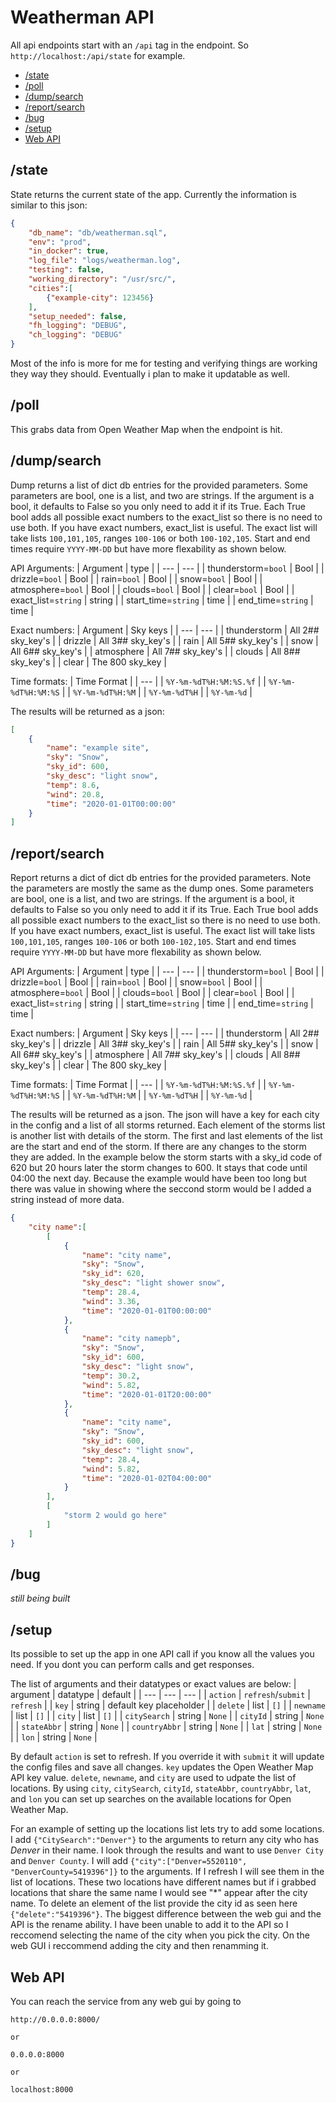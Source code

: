 # Weatherman API

All api endpoints start with an `/api` tag in the endpoint. 
So `http://localhost:/api/state` for example. 

- [/state](#state)
- [/poll](#poll)
- [/dump/search](#dump/search)
- [/report/search](#report/search)
- [/bug](#bug)
- [/setup](#setup)
- [Web API](#web-api)


## /state
State returns the current state of the app. 
Currently the information is similar to this json:
```json
{
    "db_name": "db/weatherman.sql",
    "env": "prod",
    "in_docker": true,
    "log_file": "logs/weatherman.log",
    "testing": false,
    "working_directory": "/usr/src/",
    "cities":[
        {"example-city": 123456}
    ],
    "setup_needed": false,
    "fh_logging": "DEBUG",
    "ch_logging": "DEBUG"
}
```
Most of the info is more for me for testing and verifying things are working they way they should. 
Eventually i plan to make it updatable as well. 

## /poll
This grabs data from Open Weather Map when the endpoint is hit. 

## /dump/search
Dump returns a list of dict db entries for the provided parameters. 
Some parameters are bool, one is a list, and two are strings. 
If the argument is a bool, it defaults to False so you only need to add it if its True. 
Each True bool adds all possible exact numbers to the exact_list so there is no need to use both. 
If you have exact numbers, exact_list is useful. 
The exact list will take lists `100,101,105`, ranges `100-106` or both `100-102,105`. 
Start and end times require `YYYY-MM-DD` but have more flexability as shown below. 

API Arguments:
| Argument              | type  |
| ---                   | ---   |
| thunderstorm=`bool`   | Bool  |
| drizzle=`bool`        | Bool  |
| rain=`bool`           | Bool  |
| snow=`bool`           | Bool  |
| atmosphere=`bool`     | Bool  |
| clouds=`bool`         | Bool  |
| clear=`bool`          | Bool  |
| exact_list=`string`   | string  |
| start_time=`string`   | time  |
| end_time=`string`     | time  |

Exact numbers:
| Argument      | Sky keys |
| ---           | --- |
| thunderstorm  | All 2## sky_key's |
| drizzle       | All 3## sky_key's |
| rain          | All 5## sky_key's |
| snow          | All 6## sky_key's |
| atmosphere    | All 7## sky_key's |
| clouds        | All 8## sky_key's |
| clear         | The 800 sky_key   |

Time formats:
| Time Format               |
| ---                       |
| `%Y-%m-%dT%H:%M:%S.%f`    |
| `%Y-%m-%dT%H:%M:%S`       |
| `%Y-%m-%dT%H:%M`          |
| `%Y-%m-%dT%H`             |
| `%Y-%m-%d`                |

The results will be returned as a json:
```json
[
    {
        "name": "example site", 
        "sky": "Snow", 
        "sky_id": 600, 
        "sky_desc": "light snow", 
        "temp": 8.6, 
        "wind": 20.8, 
        "time": "2020-01-01T00:00:00"
    }
]
```

## /report/search
Report returns a dict of dict db entries for the provided parameters. 
Note the parameters are mostly the same as the dump ones. 
Some parameters are bool, one is a list, and two are strings. 
If the argument is a bool, it defaults to False so you only need to add it if its True. 
Each True bool adds all possible exact numbers to the exact_list so there is no need to use both. 
If you have exact numbers, exact_list is useful. 
The exact list will take lists `100,101,105`, ranges `100-106` or both `100-102,105`. 
Start and end times require `YYYY-MM-DD` but have more flexability as shown below. 

API Arguments:
| Argument              | type  |
| ---                   | ---   |
| thunderstorm=`bool`   | Bool  |
| drizzle=`bool`        | Bool  |
| rain=`bool`           | Bool  |
| snow=`bool`           | Bool  |
| atmosphere=`bool`     | Bool  |
| clouds=`bool`         | Bool  |
| clear=`bool`          | Bool  |
| exact_list=`string`   | string  |
| start_time=`string`   | time  |
| end_time=`string`     | time  |

Exact numbers:
| Argument      | Sky keys |
| ---           | --- |
| thunderstorm  | All 2## sky_key's |
| drizzle       | All 3## sky_key's |
| rain          | All 5## sky_key's |
| snow          | All 6## sky_key's |
| atmosphere    | All 7## sky_key's |
| clouds        | All 8## sky_key's |
| clear         | The 800 sky_key   |

Time formats:
| Time Format               |
| ---                       |
| `%Y-%m-%dT%H:%M:%S.%f`    |
| `%Y-%m-%dT%H:%M:%S`       |
| `%Y-%m-%dT%H:%M`          |
| `%Y-%m-%dT%H`             |
| `%Y-%m-%d`                |

The results will be returned as a json. 
The json will have a key for each city in the config and a list of all storms returned. 
Each element of the storms list is another list with details of the storm. 
The first and last elements of the list are the start and end of the storm. 
If there are any changes to the storm they are added. 
In the example below the storm starts with a sky_id code of 620 but 20 hours later the storm changes to 600. 
It stays that code until 04:00 the next day. 
Because the example would have been too long but there was value in showing where the seccond storm would be I added a string instead of more data. 

```json
{
    "city name":[
        [
            {
                "name": "city name", 
                "sky": "Snow", 
                "sky_id": 620, 
                "sky_desc": "light shower snow", 
                "temp": 28.4, 
                "wind": 3.36, 
                "time": "2020-01-01T00:00:00"
            },
            {
                "name": "city namepb", 
                "sky": "Snow", 
                "sky_id": 600, 
                "sky_desc": "light snow", 
                "temp": 30.2, 
                "wind": 5.82, 
                "time": "2020-01-01T20:00:00"
            },
            {
                "name": "city name", 
                "sky": "Snow", 
                "sky_id": 600, 
                "sky_desc": "light snow", 
                "temp": 28.4, 
                "wind": 5.82, 
                "time": "2020-01-02T04:00:00"
            }
        ],
        [
            "storm 2 would go here"
        ]
    ]
}
```

## /bug
_still being built_

## /setup
Its possible to set up the app in one API call if you know all the values you need. 
If you dont you can perform calls and get responses. 

The list of arguments and their datatypes or exact values are below:
| argument      | datatype              | default                   |
| ---           | ---                   | ---                       |
| `action`      | `refresh`/`submit`    | `refresh`                 |
| `key`         | string                | default key placeholder   |
| `delete`      | list                  | `[]`                      |
| `newname`     | list                  | `[]`                      |
| `city`        | list                  | `[]`                      |
| `citySearch`  | string                | `None`                    |
| `cityId`      | string                | `None`                    |
| `stateAbbr`   | string                | `None`                    |
| `countryAbbr` | string                | `None`                    |
| `lat`         | string                | `None`                    |
| `lon`         | string                | `None`                    |

By default `action` is set to refresh. 
If you override it with `submit` it will update the config files and save all changes. 
`key` updates the Open Weather Map API key value. 
`delete`, `newname`, and `city` are used to udpate the list of locations. 
By using `city`, `citySearch`, `cityId`, `stateAbbr`, `countryAbbr`, `lat`, and `lon` you can set up searches on the available locations for Open Weather Map. 

For an example of setting up the locations list lets try to add some locations. 
I add `{"CitySearch":"Denver"}` to the arguments to return any city who has _Denver_ in their name. 
I look through the results and want to use `Denver City` and `Denver County`. 
I will add `{"city":["Denver=5520110", "DenverCounty=5419396"]}` to the arguments. 
If I refresh I will see them in the list of locations. 
These two locations have different names but if i grabbed locations that share the same name I would see "*" appear after the city name. 
To delete an element of the list provide the city id as seen here `{"delete":"5419396"}`. 
The biggest difference between the web gui and the API is the rename ability. 
I have been unable to add it to the API so I reccomend selecting the name of the city when you pick the city. 
On the web GUI i reccommend adding the city and then renamming it. 


## Web API


You can reach the service from any web gui by going to 

```http
http://0.0.0.0:8000/

or

0.0.0.0:8000

or

localhost:8000
```
